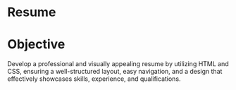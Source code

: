 # Resume

# Objective
Develop a professional and visually appealing resume by utilizing HTML and CSS, ensuring a well-structured layout, easy navigation, and a design that effectively showcases skills, experience, and qualifications.